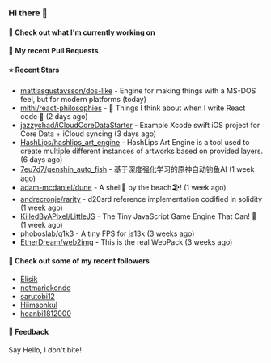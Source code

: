 ### Hi there 👋

#### 👷 Check out what I'm currently working on

#### 🔨 My recent Pull Requests


#### ⭐ Recent Stars

- [mattiasgustavsson/dos-like](https://github.com/mattiasgustavsson/dos-like) - Engine for making things with a MS-DOS feel, but for modern platforms (today)
- [mithi/react-philosophies](https://github.com/mithi/react-philosophies) - 🧘  Things I think about when I write React code 🧘  (2 days ago)
- [jazzychad/iCloudCoreDataStarter](https://github.com/jazzychad/iCloudCoreDataStarter) - Example Xcode swift iOS project for Core Data &#43; iCloud syncing (3 days ago)
- [HashLips/hashlips_art_engine](https://github.com/HashLips/hashlips_art_engine) - HashLips Art Engine is a tool used to create multiple different instances of artworks based on provided layers. (6 days ago)
- [7eu7d7/genshin_auto_fish](https://github.com/7eu7d7/genshin_auto_fish) - 基于深度强化学习的原神自动钓鱼AI (1 week ago)
- [adam-mcdaniel/dune](https://github.com/adam-mcdaniel/dune) - A shell🐚 by the beach🏖️! (1 week ago)
- [andrecronje/rarity](https://github.com/andrecronje/rarity) - d20srd reference implementation codified in solidity (1 week ago)
- [KilledByAPixel/LittleJS](https://github.com/KilledByAPixel/LittleJS) - The Tiny JavaScript Game Engine That Can! 🚂 (1 week ago)
- [phoboslab/q1k3](https://github.com/phoboslab/q1k3) - A tiny FPS for js13k (3 weeks ago)
- [EtherDream/web2img](https://github.com/EtherDream/web2img) - This is the real WebPack (3 weeks ago)

#### 👯 Check out some of my recent followers

- [Elisik](https://github.com/Elisik)
- [notmariekondo](https://github.com/notmariekondo)
- [sarutobi12](https://github.com/sarutobi12)
- [Hiimsonkul](https://github.com/Hiimsonkul)
- [hoanbi1812000](https://github.com/hoanbi1812000)

#### 💬 Feedback

Say Hello, I don't bite!